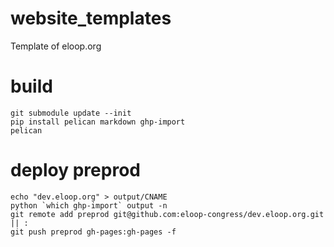 # website\_templates
Template of eloop.org

# build
    
    git submodule update --init
    pip install pelican markdown ghp-import
    pelican

# deploy preprod

    echo "dev.eloop.org" > output/CNAME
    python `which ghp-import` output -n
    git remote add preprod git@github.com:eloop-congress/dev.eloop.org.git || :
    git push preprod gh-pages:gh-pages -f
